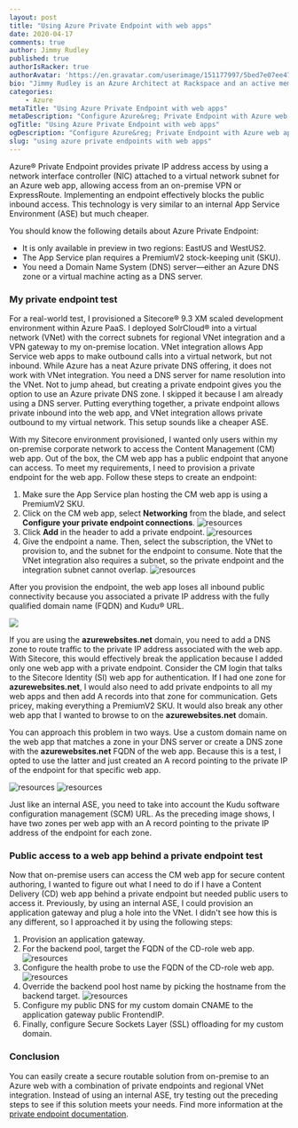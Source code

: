 ```yaml
---
layout: post
title: "Using Azure Private Endpoint with web apps"
date: 2020-04-17
comments: true
author: Jimmy Rudley
published: true
authorIsRacker: true
authorAvatar: 'https://en.gravatar.com/userimage/151177997/5bed7e07ee47533cbd34b951d463bcb7.jpg'
bio: "Jimmy Rudley is an Azure Architect at Rackspace and an active member of the Azure community. He focuses on solving large and complex architecture and automation problems within Azure."
categories:
    - Azure
metaTitle: "Using Azure Private Endpoint with web apps"
metaDescription: "Configure Azure&reg; Private Endpoint with Azure web apps."
ogTitle: "Using Azure Private Endpoint with web apps"
ogDescription: "Configure Azure&reg; Private Endpoint with Azure web apps."
slug: "using azure private endpoints with web apps" 
---
```


Azure&reg; Private Endpoint provides private IP address access by using a network interface controller
(NIC) attached to a virtual network subnet for an Azure web app, allowing access
from an on-premise VPN or ExpressRoute. Implementing an endpoint effectively blocks the public inbound access.
This technology is very similar to an internal App Service Environment (ASE) but much cheaper.

<!--more-->

You should know the following details about Azure Private Endpoint:

- It is only available in preview in two regions: EastUS and WestUS2.
- The App Service plan requires a PremiumV2 stock-keeping unit (SKU).
- You need a Domain Name System (DNS) server&mdash;either an Azure DNS zone or a virtual machine acting as a DNS server.

### My private endpoint test

For a real-world test, I provisioned a Sitecore&reg; 9.3 XM scaled development environment within Azure
PaaS. I deployed SolrCloud&reg; into a virtual network (VNet) with the correct subnets for regional VNet
integration and a VPN gateway to my on-premise location. VNet integration allows App Service web apps to
make outbound calls into a virtual network, but not inbound. While Azure has a neat Azure private
DNS offering, it does not work with VNet integration. You need a DNS server for name
resolution into the VNet. Not to jump ahead, but creating a private endpoint gives you the option to use
an Azure private DNS zone. I skipped it because I am already using a DNS server. Putting everything together,
a private endpoint allows private inbound into the web app, and VNet integration allows private outbound to
my virtual network. This setup sounds like a cheaper ASE.

With my Sitecore environment provisioned, I wanted only users within my on-premise corporate network to access
the Content Management (CM) web app. Out of the box, the CM web app has a public endpoint that anyone can access.
To meet my requirements, I need to provision a private endpoint for the web app. Follow these steps to create
an endpoint:

1. Make sure the App Service plan hosting the CM web app is using a PremiumV2 SKU.
2. Click on the CM web app, select **Networking** from the blade, and select **Configure your private endpoint connections**.
![resources](1.png)
3. Click **Add** in the header to add a private endpoint.
![resources](2.png)
4. Give the endpoint a name. Then, select the subscription, the VNet to provision to, and the subnet for the
   endpoint to consume. Note that the VNet integration also requires a subnet, so the private endpoint and the
   integration subnet cannot overlap.
![resources](3.png)

After you provision the endpoint, the web app loses all inbound public connectivity because you associated a
private IP address with the fully qualified domain name (FQDN) and Kudu&reg; URL. 
    
![](endpointIp.png)
    
If you are using the **azurewebsites.net** domain, you need to add a DNS zone to route traffic to the private
IP address associated with the web app. With Sitecore, this would effectively break the application because I
added only one web app with a private endpoint. Consider the CM login that talks to the Sitecore Identity (SI)
web app for authentication. If I had one zone for **azurewebsites.net**, I would also need to add private endpoints
to all my web apps and then add A records into that zone for communication. Gets pricey, making everything a
PremiumV2 SKU. It would also break any other web app that I wanted to browse to on the **azurewebsites.net**
domain. 

You can approach this problem in two ways. Use a custom domain name on the web app that matches a zone in your
DNS server or create a DNS zone with the **azurewebsites.net** FQDN of the web app. Because this is a test, I
opted to use the latter and just created an A record pointing to the private IP of the endpoint for that specific
web app. 

![resources](endpointIp.png)
![resources](dnsNew.png)
    
Just like an internal ASE, you need to take into account the Kudu software configuration management (SCM) URL.
As the preceding image shows, I have two zones per web app with an A record pointing to the private IP address
of the endpoint for each zone. 

### Public access to a web app behind a private endpoint test

Now that on-premise users can access the CM web app for secure content authoring, I wanted to figure out what I
need to do if I have a Content Delivery (CD) web app behind a private endpoint but needed public users to
access it. Previously, by using an internal ASE, I could provision an application gateway and plug a hole into the
VNet. I didn't see how this is any different, so I approached it by using the following steps:

1. Provision an application gateway.
2. For the backend pool, target the FQDN of the CD-role web app.
![resources](backendpool.png)
3. Configure the health probe to use the FQDN of the CD-role web app.
![resources](appgwprobe.png)
4. Override the backend pool host name by picking the hostname from the backend target.
![resources](overrideBackendPool.png)
5. Configure my public DNS for my custom domain CNAME to the application gateway public FrontendIP.
6. Finally, configure Secure Sockets Layer (SSL) offloading for my custom domain.

### Conclusion

You can easily create a secure routable solution from on-premise to an Azure web with a combination of private
endpoints and regional VNet integration. Instead of using an internal ASE, try testing out the preceding steps
to see if this solution meets your needs. Find more information at the
[private endpoint documentation](https://docs.microsoft.com/en-us/azure/private-link/create-private-endpoint-webapp-portal).
   

